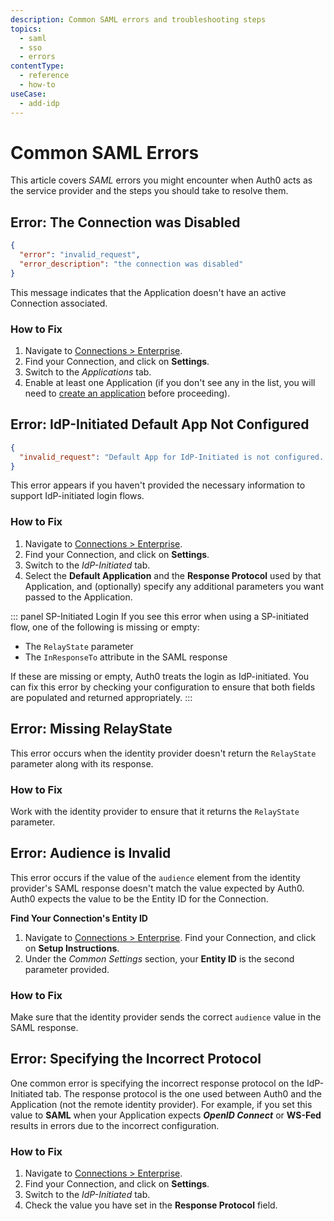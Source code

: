 ```yaml
---
description: Common SAML errors and troubleshooting steps
topics:
  - saml
  - sso
  - errors
contentType:
  - reference
  - how-to
useCase:
  - add-idp
---
```


# Common SAML Errors

This article covers <dfn data-key="security-assertion-markup-language">SAML</dfn> errors you might encounter when Auth0 acts as the service provider and the steps you should take to resolve them.

## Error: The Connection was Disabled

```json
{
  "error": "invalid_request",
  "error_description": "the connection was disabled"
}
```

This message indicates that the Application doesn't have an active Connection associated.

### How to Fix

1. Navigate to [Connections > Enterprise](${manage_url}/#/connections/enterprise).
2. Find your Connection, and click on **Settings**.
3. Switch to the *Applications* tab.
4. Enable at least one Application (if you don't see any in the list, you will need to [create an application](/applications/concepts/app-types-auth0) before proceeding).

## Error: IdP-Initiated Default App Not Configured

```json
{
  "invalid_request": "Default App for IdP-Initiated is not configured. Make sure to configure that from connection settings or include client_id in RelayState parameter."
}
```

This error appears if you haven't provided the necessary information to support IdP-initiated login flows.

### How to Fix

1. Navigate to [Connections > Enterprise](${manage_url}/#/connections/enterprise).
2. Find your Connection, and click on **Settings**.
3. Switch to the *IdP-Initiated* tab.
4. Select the **Default Application** and the **Response Protocol** used by that Application, and (optionally) specify any additional parameters you want passed to the Application.

::: panel SP-Initiated Login
If you see this error when using a SP-initiated flow, one of the following is missing or empty:

* The `RelayState` parameter
* The `InResponseTo` attribute in the SAML response

If these are missing or empty, Auth0 treats the login as IdP-initiated. You can fix this error by checking your configuration to ensure that both fields are populated and returned appropriately.
:::

## Error: Missing RelayState

This error occurs when the identity provider doesn't return the `RelayState` parameter along with its response.

### How to Fix

Work with the identity provider to ensure that it returns the `RelayState` parameter.

## Error: Audience is Invalid

This error occurs if the value of the `audience` element from the identity provider's SAML response doesn't match the value expected by Auth0. Auth0 expects the value to be the Entity ID for the Connection.

**Find Your Connection's Entity ID**

1. Navigate to [Connections > Enterprise](${manage_url}/#/connections/enterprise). Find your Connection, and click on **Setup Instructions**.
2. Under the *Common Settings* section, your **Entity ID** is the second parameter provided.

### How to Fix

Make sure that the identity provider sends the correct `audience` value in the SAML response.

## Error: Specifying the Incorrect Protocol

One common error is specifying the incorrect response protocol on the IdP-Initiated tab. The response protocol is the one used between Auth0 and the Application (not the remote identity provider). For example, if you set this value to **SAML** when your Application expects <dfn data-key="openid">**OpenID Connect**</dfn> or **WS-Fed** results in errors due to the incorrect configuration.

### How to Fix

1. Navigate to [Connections > Enterprise](${manage_url}/#/connections/enterprise).
2. Find your Connection, and click on **Settings**.
3. Switch to the *IdP-Initiated* tab.
4. Check the value you have set in the **Response Protocol** field.
